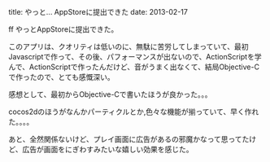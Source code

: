 title: やっと... AppStoreに提出できた
date: 2013-02-17

ff
やっとAppStoreに提出できた。

このアプリは、クオリティは低いのに、無駄に苦労してしまっていて、最初Javascriptで作って、その後、パフォーマンスが出ないので、ActionScriptを学んで、ActionScriptで作ったんだけど、音がうまく出なくて、結局Objective-Cで作ったので、とても感慨深い。


感想として、最初からObjective-Cで書いたほうが良かった。。。

cocos2dのほうがなんかパーティクルとか,色々な機能が揃っていて、早く作れた。。。。

あと、全然関係ないけど、プレイ画面に広告があるの邪魔かなって思ってたけど、広告が画面をにぎわすみたいな嬉しい効果を感じた。



